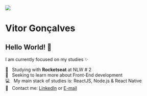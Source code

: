 <img width="auto" src="https://github.com/tgmarinho/tgmarinho/blob/master/banner.png">

# Vitor Gonçalves

## Hello World! 👋

I am currently focused on my studies :sparkles:

 :rocket:  &nbsp; Studying with **Rocketseat** at NLW # 2
 <br/> :purple_heart: &nbsp; Seeking to learn more about Front-End development
 <br/> :computer: &nbsp; My main stack of studies is: ReactJS, Node.js & React Native
 <br/> :email: &nbsp; Contact me: [LinkedIn](https://www.linkedin.com/in/vitorfgoncalves3/) or [E-mail](vitorfgoncalves3@gmail.com)
